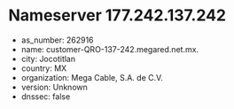 # Nameserver 177.242.137.242

* as_number: 262916
* name: customer-QRO-137-242.megared.net.mx.
* city: Jocotitlan
* country: MX
* organization: Mega Cable, S.A. de C.V.
* version: Unknown
* dnssec: false
